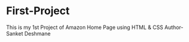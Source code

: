 # First-Project
This is my 1st Project of Amazon Home Page using HTML & CSS
Author- Sanket Deshmane
